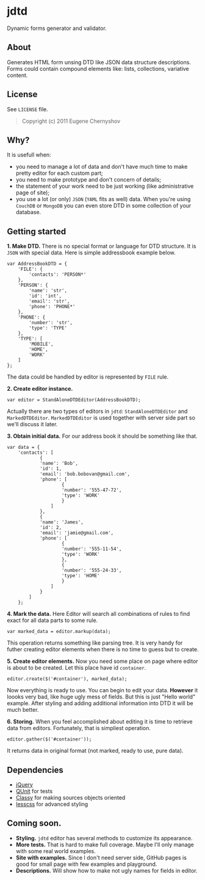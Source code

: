 jdtd
====

Dynamic forms generator and validator.

About
-----

Generates HTML form unsing DTD like JSON data structure descriptions.
Forms could contain compound elements like: lists, collections, variative content.


License
-------

See `LICENSE` file.

> Copyright (c) 2011 Eugene Chernyshov

Why?
----

It is usefull when:

 - you need to manage a lot of data and don't have much time to make pretty editor for each custom part;
 - you need to make prototype and don't concern of details;
 - the statement of your work need to be just working (like administrative page of site);
 - you use a lot (or only) `JSON` (`YAML` fits as well) data. When you're using `CouchDB` or `MongoDB` you can even store DTD in some collection of your database.

Getting started
---------------

**1. Make DTD.** 
There is no special format or language for DTD structure. 
It is `JSON` with special data.
Here is simple addressbook example below.

    var AddressBookDTD = {
        'FILE': {
            'contacts': 'PERSON*'
        },
        'PERSON': {
            'name': 'str',
            'id': 'int',
            'email': 'str',
            'phone': 'PHONE*'   
        },
        'PHONE': {
            'number': 'str',
            'type': 'TYPE'
        },
        'TYPE': [
            'MOBILE',
            'HOME',
            'WORK'
        ]
    };

The data could be handled by editor is represented by `FILE` rule.

**2. Create editor instance.**

    var editor = StandAloneDTDEditor(AddressBookDTD);

Actually there are two types of editors in `jdtd`: `StandAloneDTDEditor` and `MarkedDTDEditor`.
`MarkedDTDEditor` is used together with server side part so we'll discuss it later.

**3. Obtain initial data.** 
For our address book it should be something like that.

    var data = {        
        'contacts': [
                {
                'name': 'Bob',
                'id': 1,
                'email': 'bob.bobovan@gmail.com',
                'phone': [
                        {
                        'number': '555-47-72',
                        'type': 'WORK'
                        }
                    ]
                },
                {
                'name': 'James',
                'id': 2,
                'email': 'jamie@gmail.com',
                'phone': [
                        {
                        'number': '555-11-54',
                        'type': 'WORK'
                        },
                        {
                        'number': '555-24-33',
                        'type': 'HOME'
                        }
                    ]
                }
            ]
        };

**4. Mark the data.** 
Here Editor will search all combinations of rules to find exact for all data parts to some rule.

    var marked_data = editor.markup(data);

This operation returns something like parsing tree. 
It is very handy for futher creating editor elements when there is no time to guess but to create.

**5. Create editor elements.** 
Now you need some place on page where editor is about to be created. 
Let this place have id `container`.

    editor.create($('#container'), marked_data);

Now everything is ready to use. You can begin to edit your data. 
**However** it loooks very bad, like huge ugly mess of fields. 
But this is just "Hello world" example. 
After styling and adding additional information into DTD it will be much better.

**6. Storing.** 
When you feel accomplished about editing it is time to retrieve data from editors.
Fortunately, that is simpliest operation.

    editor.gather($('#container'));

It returns data in original format (not marked, ready to use, pure data).

Dependencies
------------

 - [jQuery](http://jquery.com/)
 - [QUnit](http://docs.jquery.com/Qunit) for tests
 - [Classy](http://classy.pocoo.org/) for making sources objects oriented
 - [lesscss](http://lesscss.org/) for advanced styling

Coming soon.
------------

 - **Styling.** `jdtd` editor has several methods to customize its appearance.
 - **More tests.** That is hard to make full coverage. Maybe I'll only manage with some real world examples.
 - **Site with examples.** Since I don't need server side, GitHub pages is good for small page with few examples and playground.
 - **Descriptions.** Will show how to make not ugly names for fields in editor.